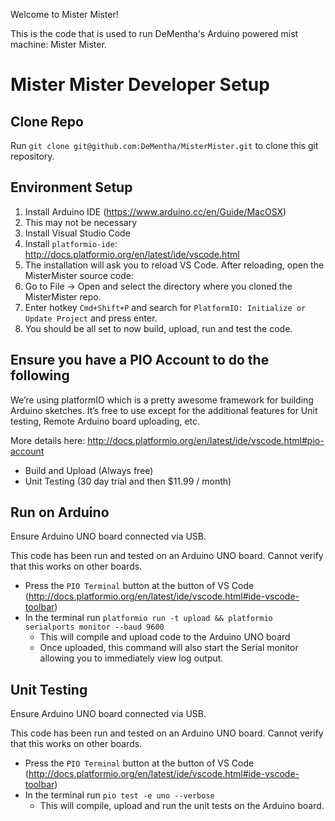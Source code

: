 Welcome to Mister Mister!

This is the code that is used to run DeMentha's Arduino powered mist machine: Mister Mister.

# Mister Mister Developer Setup

## Clone Repo

Run `git clone git@github.com:DeMentha/MisterMister.git` to clone this git repository.

## Environment Setup
1. Install Arduino IDE (https://www.arduino.cc/en/Guide/MacOSX)
  1. This may not be necessary
2. Install Visual Studio Code
3. Install `platformio-ide`: http://docs.platformio.org/en/latest/ide/vscode.html
4. The installation will ask you to reload VS Code. After reloading, open the MisterMister source code:
  1. Go to File → Open and select the directory where you cloned the MisterMister repo.
5. Enter hotkey `Cmd+Shift+P` and search for `PlatformIO: Initialize or Update Project` and press enter.
6. You should be all set to now build, upload, run and test the code.
## Ensure you have a PIO Account to do the following

We’re using platformIO which is a pretty awesome framework for building Arduino sketches. It’s free to use except for the additional features for Unit testing, Remote Arduino board uploading, etc.

More details here: http://docs.platformio.org/en/latest/ide/vscode.html#pio-account


- Build and Upload (Always free)
- Unit Testing (30 day trial and then $11.99 / month)
## Run on Arduino

Ensure Arduino UNO board connected via USB.

This code has been run and tested on an Arduino UNO board. Cannot verify that this works on other boards.

- Press the `PIO Terminal` button at the button of VS Code (http://docs.platformio.org/en/latest/ide/vscode.html#ide-vscode-toolbar)
- In the terminal run `platformio run -t upload && platformio serialports monitor --baud 9600`
  - This will compile and upload code to the Arduino UNO board
  - Once uploaded, this command will also start the Serial monitor allowing you to immediately view log output.
## Unit Testing

Ensure Arduino UNO board connected via USB.

This code has been run and tested on an Arduino UNO board. Cannot verify that this works on other boards.

- Press the `PIO Terminal` button at the button of VS Code (http://docs.platformio.org/en/latest/ide/vscode.html#ide-vscode-toolbar)
- In the terminal run `pio test -e uno --verbose`
  - This will compile, upload and run the unit tests on the Arduino board.


